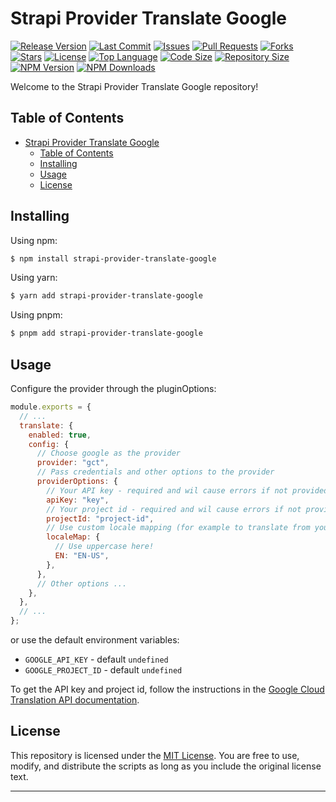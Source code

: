 # Strapi Provider Translate Google

[![Release Version](https://img.shields.io/github/v/release/cabrera-evil/strapi-provider-translate-google)](https://github.com/cabrera-evil/strapi-provider-translate-google/releases)
[![Last Commit](https://img.shields.io/github/last-commit/cabrera-evil/strapi-provider-translate-google)](https://github.com/cabrera-evil/strapi-provider-translate-google/commits/main)
[![Issues](https://img.shields.io/github/issues/cabrera-evil/strapi-provider-translate-google)](https://github.com/cabrera-evil/strapi-provider-translate-google/issues)
[![Pull Requests](https://img.shields.io/github/issues-pr/cabrera-evil/strapi-provider-translate-google)](https://github.com/cabrera-evil/strapi-provider-translate-google/pulls)
[![Forks](https://img.shields.io/github/forks/cabrera-evil/strapi-provider-translate-google)](https://github.com/cabrera-evil/strapi-provider-translate-google/network/members)
[![Stars](https://img.shields.io/github/stars/cabrera-evil/strapi-provider-translate-google)](https://github.com/cabrera-evil/strapi-provider-translate-google/stargazers)
[![License](https://img.shields.io/github/license/cabrera-evil/strapi-provider-translate-google)](https://github.com/cabrera-evil/strapi-provider-translate-google/blob/main/LICENSE)
[![Top Language](https://img.shields.io/github/languages/top/cabrera-evil/strapi-provider-translate-google)](https://github.com/cabrera-evil/strapi-provider-translate-google)
[![Code Size](https://img.shields.io/github/languages/code-size/cabrera-evil/strapi-provider-translate-google)](https://github.com/cabrera-evil/strapi-provider-translate-google)
[![Repository Size](https://img.shields.io/github/repo-size/cabrera-evil/strapi-provider-translate-google)](https://github.com/cabrera-evil/strapi-provider-translate-google)
[![NPM Version](https://img.shields.io/npm/v/strapi-provider-translate-google)](https://www.npmjs.com/package/strapi-provider-translate-google)
[![NPM Downloads](https://img.shields.io/npm/dt/strapi-provider-translate-google)](https://www.npmjs.com/package/strapi-provider-translate-google)

Welcome to the Strapi Provider Translate Google repository!

## Table of Contents

- [Strapi Provider Translate Google](#strapi-provider-translate-google)
  - [Table of Contents](#table-of-contents)
  - [Installing](#installing)
  - [Usage](#usage)
  - [License](#license)

## Installing

Using npm:

```bash
$ npm install strapi-provider-translate-google
```

Using yarn:

```bash
$ yarn add strapi-provider-translate-google
```

Using pnpm:

```bash
$ pnpm add strapi-provider-translate-google
```

## Usage

Configure the provider through the pluginOptions:

```js
module.exports = {
  // ...
  translate: {
    enabled: true,
    config: {
      // Choose google as the provider
      provider: "gct",
      // Pass credentials and other options to the provider
      providerOptions: {
        // Your API key - required and wil cause errors if not provided
        apiKey: "key",
        // Your project id - required and wil cause errors if not provided
        projectId: "project-id",
        // Use custom locale mapping (for example to translate from your default locale to en-US)
        localeMap: {
          // Use uppercase here!
          EN: "EN-US",
        },
      },
      // Other options ...
    },
  },
  // ...
};
```

or use the default environment variables:

- `GOOGLE_API_KEY` - default `undefined`
- `GOOGLE_PROJECT_ID` - default `undefined`

To get the API key and project id, follow the instructions in the [Google Cloud Translation API documentation](https://cloud.google.com/translate/docs/setup).

## License

This repository is licensed under the [MIT License](LICENSE). You are free to use, modify, and distribute the scripts as long as you include the original license text.

---

